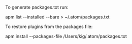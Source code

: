 
To generate packages.txt run:

apm list --installed --bare > ~/.atom/packages.txt

To restore plugins from the packages file:

apm install  --packages-file /Users/kig/.atom/packages.txt

